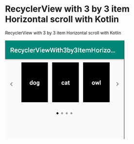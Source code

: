# RecyclerView with 3 by 3 item Horizontal scroll with Kotlin
RecyclerView with 3 by 3 item Horizontal scroll with Kotlin
<br>
<br>
![alt text](https://github.com/hassannaghibi/RecyclerView-with-3-by-3-item-Horizontal-scroll-with-Kotlin/blob/master/tst.PNG)
